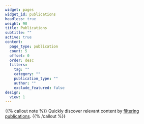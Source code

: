 ```yaml
---
widget: pages
widget_id: publications
headless: true
weight: 90
title: Publications
subtitle: ""
active: true
content:
  page_type: publication
  count: 5
  offset: 0
  order: desc
  filters:
    tag: ""
    category: ""
    publication_type: ""
    author: ""
    exclude_featured: false
design:
  view: 1
---
```


{{% callout note %}}
Quickly discover relevant content by [filtering publications](./publication/).
{{% /callout %}}
